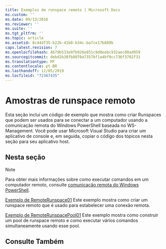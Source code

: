 ```yaml
---
title: Exemplos de runspace remoto | Microsoft Docs
ms.custom: ''
ms.date: 09/13/2016
ms.reviewer: ''
ms.suite: ''
ms.tgt_pltfrm: ''
ms.topic: article
ms.assetid: 8c44df35-b22b-41b0-b34c-ba7ce17b889b
caps.latest.revision: 7
ms.openlocfilehash: 4b79b533e9fb926e851c9d0eebc932aec80ad959
ms.sourcegitcommit: debd2b38fb8070a7357bf1a4bf9cc736f3702f31
ms.translationtype: MT
ms.contentlocale: pt-BR
ms.lasthandoff: 12/05/2019
ms.locfileid: "72367435"
---
```

# <a name="remote-runspace-samples"></a>Amostras de runspace remoto

Esta seção inclui um código de exemplo que mostra como criar Runspaces que podem ser usados para se conectar a um computador usando a comunicação remota do Windows PowerShell baseada no WS-Management. Você pode usar Microsoft Visual Studio para criar um aplicativo de console e, em seguida, copiar o código dos tópicos nesta seção para seu aplicativo host.

## <a name="in-this-section"></a>Nesta seção

> [!NOTE]
> Para obter mais informações sobre como executar comandos em um computador remoto, consulte [comunicação remota do Windows PowerShell](https://msdn.microsoft.com/en-us/library/ee706563(v=vs.85).aspx).

 [Exemplo de RemoteRunspace01](./remoterunspace01-sample.md) Este exemplo mostra como criar um runspace remoto que é usado para estabelecer uma conexão remota.

 [Exemplo de RemoteRunspacePool01](./remoterunspacepool01-sample.md) Este exemplo mostra como construir um pool de runspace remoto e como executar vários comandos simultaneamente usando esse pool.

## <a name="see-also"></a>Consulte Também
